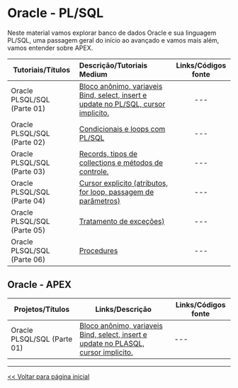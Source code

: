 # Oracle - PL/SQL
Neste material vamos explorar banco de dados Oracle e sua linguagem PL/SQL, uma passagem geral do início ao avançado e vamos mais além, vamos entender sobre APEX.

| Tutoriais/Títulos    | Descrição/Tutoriais Medium  | Links/Códigos fonte |
| --- | :--- | :---: |
| Oracle PLSQL/SQL (Parte 01) | [Bloco anônimo, variaveis Bind, select, insert e update no PL/SQL, cursor implicito.](https://medium.com/@dev.daniel.amorim/oracle-plsql-sql-5db80b8abb10) | --- |
| Oracle PLSQL/SQL (Parte 02) | [Condicionais e loops com PL/SQL](https://medium.com/@dev.daniel.amorim/oracle-plsql-sql-parte-02-e999ab635459) | --- |
| Oracle PLSQL/SQL (Parte 03) | [Records, tipos de collections e métodos de controle.](https://medium.com/@dev.daniel.amorim/oracle-plsql-sql-parte-03-4ded7ec0b71f) | --- |
| Oracle PLSQL/SQL (Parte 04) | [Cursor explicito (atributos, for loop, passagem de parâmetros)](https://medium.com/@dev.daniel.amorim/cursor-explicito-cae828425c45) | --- |
| Oracle PLSQL/SQL (Parte 05) | [Tratamento de exceções)](https://medium.com/@dev.daniel.amorim/oracle-plsql-sql-parte-05-64d0722edb3) | --- |
| Oracle PLSQL/SQL (Parte 06) | [Procedures](https://medium.com/@dev.daniel.amorim/oracle-plsql-sql-parte-06-fe89339ae8de) | --- |

## Oracle - APEX

| Projetos/Títulos  | Links/Descrição | Links/Códigos fonte | 
| --- | --- | --- |
| Oracle PLSQL/SQL (Parte 01) | [Bloco anônimo, variaveis Bind, select, insert e update no PLASQL, cursor implicito.](https://medium.com/@dev.daniel.amorim/oracle-plsql-sql-5db80b8abb10) | --- | --- |


<hr>

[<< Voltar para página inicial](https://github.com/dev-daniel-amorim)
